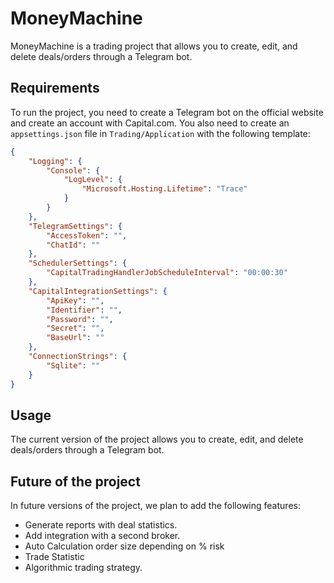 # MoneyMachine

MoneyMachine is a trading project that allows you to create, edit, and delete deals/orders through a Telegram bot.

## Requirements

To run the project, you need to create a Telegram bot on the official website and create an account with Capital.com. You also need to create an `appsettings.json` file in `Trading/Application` with the following template:

```json
{
    "Logging": {
        "Console": {
            "LogLevel": {
                "Microsoft.Hosting.Lifetime": "Trace"
            }
        }
    },
    "TelegramSettings": {
        "AccessToken": "",
        "ChatId": ""
    },
    "SchedulerSettings": {
        "CapitalTradingHandlerJobScheduleInterval": "00:00:30"
    },
    "CapitalIntegrationSettings": {
        "ApiKey": "",
        "Identifier": "",
        "Password": "",
        "Secret": "",
        "BaseUrl": ""
    },
    "ConnectionStrings": {
        "Sqlite": ""
    }
}
```

## Usage

The current version of the project allows you to create, edit, and delete deals/orders through a Telegram bot.

## Future of the project

In future versions of the project, we plan to add the following features:

- Generate reports with deal statistics.
- Add integration with a second broker.
- Auto Calculation order size depending on % risk
- Trade Statistic
- Algorithmic trading strategy.
